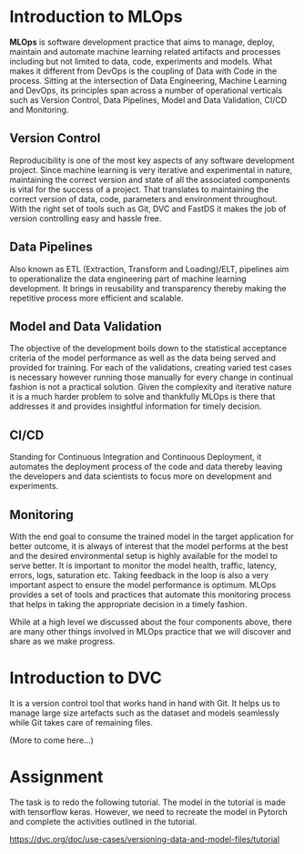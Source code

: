 # Introduction to MLOps #

**MLOps** is software development practice that aims to manage, deploy, maintain and automate machine learning related artifacts and processes including but not limited to data, code, experiments and models. What makes it different from DevOps is the coupling of Data with Code in the process. Sitting at the intersection of Data Engineering, Machine Learning and DevOps, its principles span across a number of operational verticals such as Version Control, Data Pipelines, Model and Data Validation, CI/CD and Monitoring.  

## Version Control ##
Reproducibility is one of the most key aspects of any software development project. Since machine learning is very iterative and experimental in nature, maintaining the correct version and state of all the associated components is vital for the success of a project. That translates to maintaining the correct version of data, code, parameters and environment throughout. With the right set of tools such as Git, DVC and FastDS it makes the job of version controlling easy and hassle free.

## Data Pipelines ##
Also known as ETL (Extraction, Transform and Loading)/ELT, pipelines aim to operationalize the data engineering part of machine learning development. It brings in reusability and transparency thereby making the repetitive process more efficient and scalable.

## Model and Data Validation ##
The objective of the development boils down to the statistical acceptance criteria of the model performance as well as the data being served and provided for training. For each of the validations, creating varied test cases is necessary however running those manually for every change in continual fashion is not a practical solution. Given the complexity and iterative nature it is a much harder problem to solve and thankfully MLOps is there that addresses it and provides insightful information for timely decision.

## CI/CD ##
Standing for Continuous Integration and Continuous Deployment, it automates the deployment process of the code and data thereby leaving the developers and data scientists to focus more on development and experiments.

## Monitoring ##
With the end goal to consume the trained model in the target application for better outcome, it is always of interest that the model performs at the best and the desired environmental setup is highly available for the model to serve better. It is important to monitor the model health, traffic, latency, errors, logs, saturation etc. Taking feedback in the loop is also a very important aspect to ensure the model performance is optimum. MLOps provides a set of tools and practices that automate this monitoring process that helps in taking the appropriate decision in a timely fashion.

While at a high level we discussed about the four components above, there are many other things involved in MLOps practice that we will discover and share as we make progress.

# Introduction to DVC #
It is a version control tool that works hand in hand with Git. It helps us to manage large size artefacts such as the dataset and models seamlessly while Git takes care of remaining files.

(More to come here...)

# Assignment #
The task is to redo the following tutorial. The model in the tutorial is made with tensorflow keras. However, we need to recreate the model in Pytorch and complete the activities outlined in the tutorial.

https://dvc.org/doc/use-cases/versioning-data-and-model-files/tutorial

